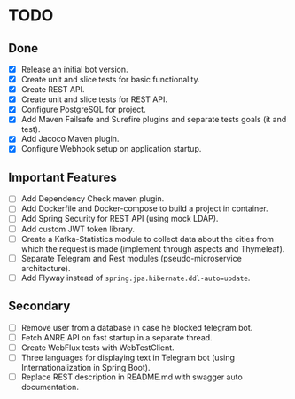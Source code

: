 # TODO

## Done

- [X] Release an initial bot version.
- [X] Create unit and slice tests for basic functionality.
- [X] Create REST API.
- [X] Create unit and slice tests for REST API.
- [X] Configure PostgreSQL for project.
- [X] Add Maven Failsafe and Surefire plugins and separate tests goals (it and test).
- [X] Add Jacoco Maven plugin.
- [X] Configure Webhook setup on application startup.

## Important Features

- [ ] Add Dependency Check maven plugin.
- [ ] Add Dockerfile and Docker-compose to build a project in container.
- [ ] Add Spring Security for REST API (using mock LDAP).
- [ ] Add custom JWT token library.
- [ ] Create a Kafka-Statistics module to collect data about the cities from which the request is made (implement through 
  aspects and Thymeleaf).
- [ ] Separate Telegram and Rest modules (pseudo-microservice architecture).
- [ ] Add Flyway instead of `spring.jpa.hibernate.ddl-auto=update`.

## Secondary

- [ ] Remove user from a database in case he blocked telegram bot.
- [ ] Fetch ANRE API on fast startup in a separate thread.
- [ ] Create WebFlux tests with WebTestClient.
- [ ] Three languages for displaying text in Telegram bot (using Internationalization in Spring Boot).
- [ ] Replace REST description in README.md with swagger auto documentation.